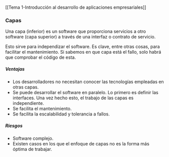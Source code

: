 [[Tema 1-Introducción al desarrollo de aplicaciones empresariales]]

### Capas
Una capa (inferior) es un software que proporciona servicios a otro software (capa superior) a través de una interfaz o contrato de servicio.

Esto sirve para independizar el software. Es clave, entre otras cosas, para facilitar el mantenimiento. Si sabemos en que capa está el fallo, solo habrá que comprobar el código de esta.

##### Ventajas
+ Los desarrolladores no necesitan conocer las tecnologías empleadas en otras capas.
+ Se puede desarrollar el software en paralelo. Lo primero es definir las interfaces. Una vez hecho esto, el trabajo de las capas es independiente.
+ Se facilita el mantenimiento.
+ Se facilita la escalabilidad y tolerancia a fallos.

##### Riesgos
+ Software complejo.
+ Existen casos en los que el enfoque de capas no es la forma más óptima de trabajar.